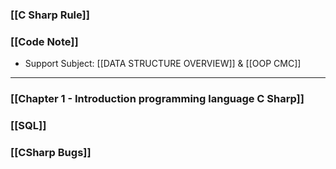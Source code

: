 
### [[C Sharp Rule]]

### [[Code Note]]




+ Support Subject: [[DATA STRUCTURE OVERVIEW]] &  [[OOP CMC]]
----


### [[Chapter 1 - Introduction programming language C Sharp]]


### [[SQL]]


### [[CSharp Bugs]]



